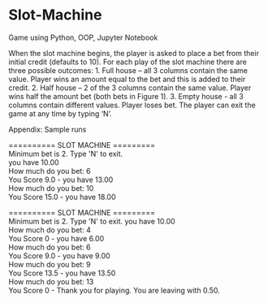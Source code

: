 # Slot-Machine
Game using Python, OOP, Jupyter Notebook

When the slot machine begins, the player is asked to place a bet from their initial credit (defaults to 10). For each play of the slot machine there are three possible outcomes:
    1. Full house​ – all 3 columns contain the same value. Player wins an amount equal to the bet and this is added to their 
        credit.
    2. Half house​ – 2 of the 3 columns contain the same value. Player wins half the amount bet (both bets in Figure 1).
    3. Empty house​ - all 3 columns contain different values. Player loses bet.
The player can exit the game at any time by typing ‘N’.

Appendix: Sample runs

========== SLOT MACHINE ========= <br>
Minimum bet is 2. Type 'N' to exit. <br>
you have 10.00 <br>
How much do you bet: 6 <br>
You Score 9.0 - you have 13.00 <br>
How much do you bet: 10 <br>
You Score 15.0 - you have 18.00 <br>

========== SLOT MACHINE ========= <br>
Minimum bet is 2. Type 'N' to exit. you have 10.00 <br>
How much do you bet: 4 <br>
You Score 0 - you have 6.00 <br>
How much do you bet: 6 <br>
You Score 9.0 - you have 9.00 <br>
How much do you bet: 9 <br>
You Score 13.5 - you have 13.50 <br>
How much do you bet: 13 <br>
You Score 0 - Thank you for playing. You are leaving with 0.50. <br>

